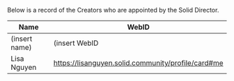Below is a record of the Creators who are appointed by the Solid Director.

| Name      | WebID      |
| --------- | ---------- |
| (insert name) | (insert WebID |
Lisa Nguyen		|	https://lisanguyen.solid.community/profile/card#me